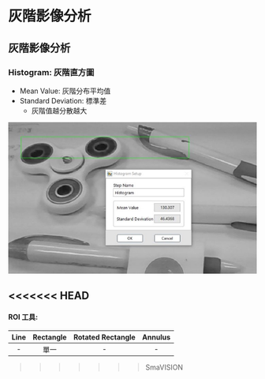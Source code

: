 # 灰階影像分析

## 灰階影像分析

### Histogram: 灰階直方圖

* Mean Value: 灰階分布平均值
* Standard Deviation: 標準差 
  * 灰階值越分散越大

![](../../../.gitbook/assets/tu-pian-14.jpg)

## &lt;&lt;&lt;&lt;&lt;&lt;&lt; HEAD

#### ROI 工具:

| Line | Rectangle | Rotated Rectangle | Annulus |
| :---: | :---: | :---: | :---: |
| - | 單一 | - | - |

> > > > > > > SmaVISION

